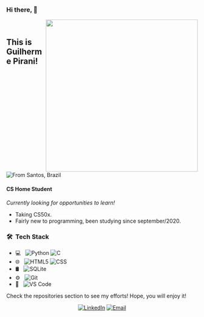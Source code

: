 ### Hi there, 👋

[<img align="right" width="400" src="https://github-readme-stats.vercel.app/api?username=guilhermepirani&show_icons=true"/>](https://github.com/guilhermepirani/)
<br />

## This is Guilherme Pirani!
![From Santos, Brazil](https://img.shields.io/badge/-From%20Santos,%20São%20Paulo%20--%20Brazil-333333?style=flat&logo=brazil)

#### CS Home Student
*Currently looking for opportunities to learn!*
- Taking CS50x.
- Fairly new to programming, been studying since september/2020.

<h3> 🛠 &nbsp;Tech Stack</h3>

- 💻 &nbsp;
  ![Python](https://img.shields.io/badge/-Python-333333?style=flat&logo=python)
  ![C](https://img.shields.io/badge/-C-333333?style=flat&logo=C%2B%2B&logoColor=00599C)
- 🌐 &nbsp;
  ![HTML5](https://img.shields.io/badge/-HTML5-333333?style=flat&logo=HTML5)
  ![CSS](https://img.shields.io/badge/-CSS-333333?style=flat&logo=CSS3&logoColor=1572B6)
  <!-- ![Flask](https://img.shields.io/badge/-Flask-333333?style=flat&logo=flask) -->
- 🛢 &nbsp;
  ![SQLite](https://img.shields.io/badge/-SQLite-333333?style=flat&logo=sqlite)
- ⚙️ &nbsp;
  ![Git](https://img.shields.io/badge/-Git-333333?style=flat&logo=git)
- 🔧 &nbsp;
  ![VS Code](https://img.shields.io/badge/-VS%20Code-333333?style=flat&logo=visual-studio-code&logoColor=007ACC)
  
Check the repositories section to see my efforts! Hope, you will enjoy it! <br>

<p align="center">
<!-- <a href="https://www.adityavsingh.com/"><img alt="Website" src="https://img.shields.io/badge/Website-www.adityavsingh.com-blue?style=flat-square&logo=google-chrome"></a> -->
<a href="https://www.linkedin.com/in/guilhermepirani/"><img alt="LinkedIn" src="https://img.shields.io/badge/LinkedIn-Guilherme%20Pirani-blue?style=flat-square&logo=linkedin"></a>
<a href="mailto:guilhermepirani@gmail.com"><img alt="Email" src="https://img.shields.io/badge/Email-guilherme.pirani@gmail.com-blue?style=flat-square&logo=gmail"></a>
</p>
